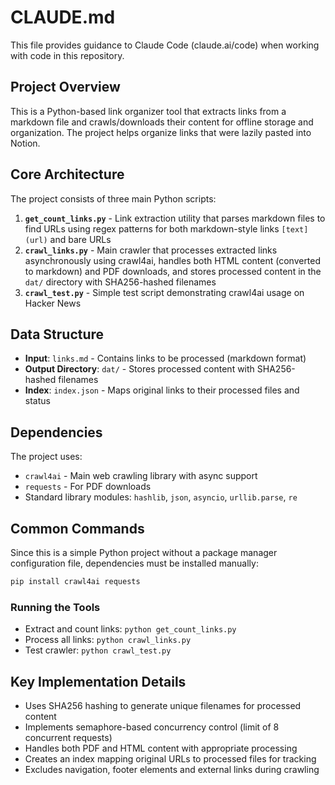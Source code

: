 # CLAUDE.md

This file provides guidance to Claude Code (claude.ai/code) when working with code in this repository.

## Project Overview

This is a Python-based link organizer tool that extracts links from a markdown file and crawls/downloads their content for offline storage and organization. The project helps organize links that were lazily pasted into Notion.

## Core Architecture

The project consists of three main Python scripts:

1. **`get_count_links.py`** - Link extraction utility that parses markdown files to find URLs using regex patterns for both markdown-style links `[text](url)` and bare URLs
2. **`crawl_links.py`** - Main crawler that processes extracted links asynchronously using crawl4ai, handles both HTML content (converted to markdown) and PDF downloads, and stores processed content in the `dat/` directory with SHA256-hashed filenames
3. **`crawl_test.py`** - Simple test script demonstrating crawl4ai usage on Hacker News

## Data Structure

- **Input**: `links.md` - Contains links to be processed (markdown format)
- **Output Directory**: `dat/` - Stores processed content with SHA256-hashed filenames
- **Index**: `index.json` - Maps original links to their processed files and status

## Dependencies

The project uses:
- `crawl4ai` - Main web crawling library with async support
- `requests` - For PDF downloads
- Standard library modules: `hashlib`, `json`, `asyncio`, `urllib.parse`, `re`

## Common Commands

Since this is a simple Python project without a package manager configuration file, dependencies must be installed manually:

```bash
pip install crawl4ai requests
```

### Running the Tools

- Extract and count links: `python get_count_links.py`
- Process all links: `python crawl_links.py` 
- Test crawler: `python crawl_test.py`

## Key Implementation Details

- Uses SHA256 hashing to generate unique filenames for processed content
- Implements semaphore-based concurrency control (limit of 8 concurrent requests)
- Handles both PDF and HTML content with appropriate processing
- Creates an index mapping original URLs to processed files for tracking
- Excludes navigation, footer elements and external links during crawling